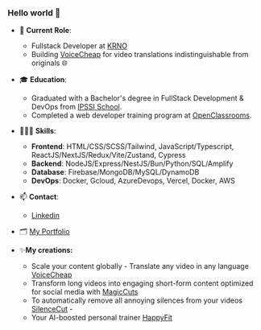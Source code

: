 ### Hello world 👋

- 🏢 **Current Role**:
  - Fullstack Developer at [KRNO](https://krno.fr/)
  - Building [VoiceCheap](https://voicecheap.ai/) for video translations indistinguishable from originals 🌐

- 🎓 **Education**:
  - Graduated with a Bachelor's degree in FullStack Development & DevOps from [IPSSI School](https://ecole-ipssi.com/formations-informatique/bachelor-developpeur-fullstack-devops/).
  - Completed a web developer training program at [OpenClassrooms](https://openclassrooms.com/fr/paths/717-developpeur-web).

- 🧑🏻‍💻 **Skills**:
  - **Frontend**: HTML/CSS/SCSS/Tailwind, JavaScript/Typescript, ReactJS/NextJS/Redux/Vite/Zustand, Cypress
  - **Backend**: NodeJS/Express/NestJS/Bun/Python/SQL/Amplify
  - **Database**: Firebase/MongoDB/MySQL/DynamoDB
  - **DevOps**: Docker, Gcloud, AzureDevops, Vercel, Docker, AWS

- 📫 **Contact**:
  - [Linkedin](https://www.linkedin.com/in/kevin-rousseau-20a7b11b5/)

- 🗂️ [My Portfolio](https://www.rousseau-kevin-portfolio.com/)

- ✨**My creations:**
  - Scale your content globally - Translate any video in any language [VoiceCheap](https://voicecheap.ai/)
  - Transform long videos into engaging short-form content optimized for social media with [MagicCuts](https://magiccuts.pro/)
  - To automatically remove all annoying silences from your videos [SilenceCut](https://silencecut.com) -
  - Your AI-boosted personal trainer [HappyFit](https://happy-fit-front.vercel.app/login)



